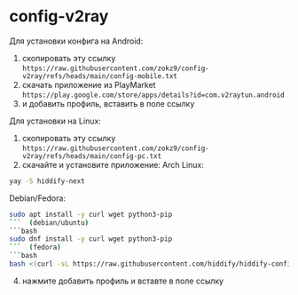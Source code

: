 # config-v2ray
Для установки конфига на Android:
1. скопировать эту ссылку ```https://raw.githubusercontent.com/zokz9/config-v2ray/refs/heads/main/config-mobile.txt```
2. скачать приложение из PlayMarket ```https://play.google.com/store/apps/details?id=com.v2raytun.android```
3. и добавить профиль, вставить в поле ссылку

Для установки на Linux:
1. скопировать эту ссылку ```https://raw.githubusercontent.com/zokz9/config-v2ray/refs/heads/main/config-pc.txt```
2. скачайте и установите приложение:
Arch Linux:
```bash
yay -S hiddify-next
```
Debian/Fedora:
```bash
sudo apt install -y curl wget python3-pip
```  (debian/ubuntu)
```bash
sudo dnf install -y curl wget python3-pip
```  (fedora)
```bash
bash <(curl -sL https://raw.githubusercontent.com/hiddify/hiddify-config/main/common/download_install.sh)
```
4. нажмите добавить профиль и вставте в поле ссылку
